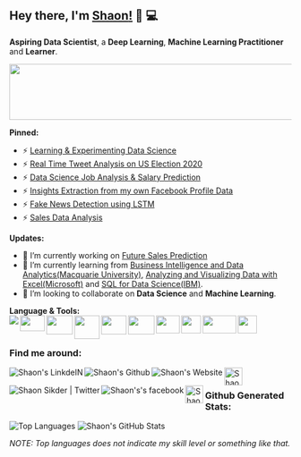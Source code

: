 ## Hey there, I'm [__Shaon__!](https://sites.google.com/view/shaoncomputergeek) 👋 :computer:
   
 
**Aspiring Data Scientist**, a **Deep Learning**, **Machine Learning Practitioner** and **Learner**.
<p align="left"> 
  <img src='https://media.giphy.com/media/hrjrmB5VRtjyJc2jBa/giphy.gif' width=600 height=100>
</p>  

**Pinned:**
- ⚡ [Learning & Experimenting Data Science](https://github.com/Shaon2221/Learning-and-Experimenting_Data-Science)
- ⚡ [Real Time Tweet Analysis on US Election 2020](https://github.com/Shaon2221/Real-Time-Tweet-Analysis-on-US-Election-2020)
- ⚡ [Data Science Job Analysis & Salary Prediction](https://github.com/Shaon2221/Data-Science-Job-Analysis/)
- ⚡ [Insights Extraction from my own Facebook Profile Data](https://github.com/Shaon2221/Insights-Extraction-from-my-own-Facebook-Profile-Data)
- ⚡ [Fake News Detection using LSTM](https://github.com/Shaon2221/Fake-News-Detection-using-LSTM)
- ⚡ [Sales Data Analysis](https://github.com/Shaon2221/Sales-Data-Analysis)

**Updates:**
- 🔭 I’m currently working on [Future Sales  Prediction](https://github.com/Shaon2221)
- 🌱 I’m currently learning from [Business Intelligence and Data Analytics(Macquarie University)](https://www.coursera.org/learn/business-intelligence-data-analytics1), [Analyzing and Visualizing Data with Excel(Microsoft)](https://www.edx.org/course/analyzing-and-visualizing-data-with-excel-2) and [SQL for Data Science(IBM)](https://www.edx.org/course/sql-for-data-science).
- 👯 I’m looking to collaborate on **Data Science** and **Machine Learning**.

**Language & Tools:** 
</br>
<a href="https://www.python.org/" title='Python'>
    <img align="left" src="https://img.icons8.com/color/34/000000/python.png" />
</a>
<a href="https://numpy.org/" title='Numpy'>
    <img align="left" src="https://upload.wikimedia.org/wikipedia/commons/1/1a/NumPy_logo.svg" height=28, width=44 />
</a>
<a href="https://pypi.org/project/pandas/" title='Pandas'>
    <img align="left" src="https://www.numfocus.org/wp-content/uploads/2016/07/pandas-logo-300.png" height=34, width=47 />
</a>
<a href="https://matplotlib.org/" title='matplotlib'>
    <img align="left" src="https://matplotlib.org/_static/logo2_compressed.svg" height=42, width=45 />
</a>
<a href="https://scikit-learn.org/" title='sci-kit learn'>
    <img align="left" src="https://upload.wikimedia.org/wikipedia/commons/0/05/Scikit_learn_logo_small.svg" height=34, width=45 />
</a>
<a href="https://www.tensorflow.org/" title='TensorFlow'>
    <img align="left" src="https://upload.wikimedia.org/wikipedia/commons/thumb/a/ab/TensorFlow_logo.svg/512px-TensorFlow_logo.svg.png" height=34, width=47 />
</a>
<a href="https://jupyter.org/" title='Jupyter Notebook'>
    <img align="left" src="https://upload.wikimedia.org/wikipedia/commons/thumb/3/38/Jupyter_logo.svg/207px-Jupyter_logo.svg.png" height=32, width=42 />
</a>
<a href="https://www.microsoft.com/en/microsoft-365/excel/" title='Excel'>
    <img align="left" src="https://upload.wikimedia.org/wikipedia/commons/thumb/3/34/Microsoft_Office_Excel_%282019%E2%80%93present%29.svg/512px-Microsoft_Office_Excel_%282019%E2%80%93present%29.svg.png" height=32, width=35 />
</a>
<a href="https://www.tableau.com/" title='Tableau'>
    <img align="left" src="https://www.analyticsvidhya.com/wp-content/uploads/2016/09/tableau.png" height=32, width=60 />
</a>
<a href="https://en.wikipedia.org/wiki/SQL" title='SQL'>
    <img align="left" src="https://w7.pngwing.com/pngs/167/148/png-transparent-microsoft-azure-sql-database-microsoft-sql-server-database-blue-text-logo-thumbnail.png" height=32, width=34 />
</a></br>  <br>
### Find me around:
<a href="https://www.linkedin.com/in/shaoncomputergeek/" title='Linkedin'>
    <img align="left" alt="Shaon's LinkdeIN" src="https://img.icons8.com/color/32/000000/linkedin.png" />
</a>
<a href="https://github.com/Shaon2221" title='Github'>
    <img align="left" alt="Shaon's Github" src="https://img.icons8.com/ios-filled/32/000000/github.png" />
</a>
<a href="https://sites.google.com/view/shaoncomputergeek" title='Website'>
    <img align="left" alt="Shaon's Website" src="https://img.icons8.com/color/32/000000/domain--v1.png" />
</a> 
<a href="https://www.kaggle.com/shaon2221" title='Kaggle'>
    <img align="left" alt="Shaon's Website" src="https://cdn3.iconfinder.com/data/icons/logos-and-brands-adobe/512/189_Kaggle-512.png" height=32 width=32 />
</a>  
<a href="https://twitter.com/Shaon2221" title='Twitter'>
    <img align="left" alt="Shaon Sikder | Twitter" src="https://img.icons8.com/fluent/32/000000/twitter.png" />
</a>
<a href="https://www.facebook.com/Shaon.ComputerGeek/" title='Facebook'>
    <img align="left" alt="Shaon's's facebook" src="https://img.icons8.com/fluent/32/000000/facebook-new.png" />
</a>                                                                                                        
<a href="https://medium.com/@shaonsikder" title='Medium'>
    <img align="left" alt="Shaon's Medium" width="32px" src="https://cdn.jsdelivr.net/npm/simple-icons@3.2.0/icons/medium.svg" />
</a></br>


### **Github Generated Stats:**

![Top Languages](https://github-readme-stats.vercel.app/api/top-langs/?username=Shaon2221&theme=radical)
![Shaon's GitHub Stats](https://github-readme-stats.vercel.app/api?username=Shaon2221&hide=prs,issues,contribs?username=Shaon2221&count_private=true?username=Shaon2221&show_icons=true&theme=radical)

*NOTE: Top languages does not indicate my skill level or something like that.*










<!--
**Shaon2221/Shaon2221** is a ✨ _special_ ✨ repository because its `README.md` (this file) appears on your GitHub profile.

Here are some ideas to get you started:

- 🔭 I’m currently working on ...
- 🌱 I’m currently learning ...
- 👯 I’m looking to collaborate on ...
- 🤔 I’m looking for help with ...
- 💬 Ask me about ...
- 📫 How to reach me: ...
- 😄 Pronouns: ...
- ⚡ Fun fact: ... 
-->
